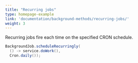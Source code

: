 ```yaml
---
title: "Recurring jobs"
type: homepage-example
link: 'documentation/background-methods/recurring-jobs/'
weight: 3
---
```

Recurring jobs fire each time on the specified CRON schedule.

```java
BackgroundJob.scheduleRecurringly(
  () -> service.doWork(), 
  Cron.daily());
```